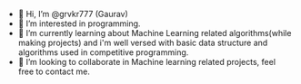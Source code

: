 - 👋 Hi, I’m @grvkr777 (Gaurav)
- 👀 I’m interested in programming.
- 🌱 I’m currently learning about Machine Learning related algorithms(while making projects) and i'm well versed with basic data structure and algorithms used in competitive programming.
- 💞️ I’m looking to collaborate in Machine learning related projects, feel free to contact me.


<!---
grvkr777/grvkr777 is a ✨ special ✨ repository because its `README.md` (this file) appears on your GitHub profile.
You can click the Preview link to take a look at your changes.
--->
